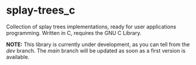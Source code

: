 # splay-trees_c
Collection of splay trees implementations, ready for user applications programming. Written in C, requires the GNU C Library.

**NOTE:** This library is currently under development, as you can tell from the _dev_ branch. The _main_ branch will be updated as soon as a first version is available.
